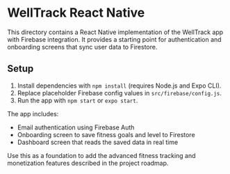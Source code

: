 # WellTrack React Native

This directory contains a React Native implementation of the WellTrack app with Firebase integration. It provides a starting point for authentication and onboarding screens that sync user data to Firestore.

## Setup

1. Install dependencies with `npm install` (requires Node.js and Expo CLI).
2. Replace placeholder Firebase config values in `src/firebase/config.js`.
3. Run the app with `npm start` or `expo start`.

The app includes:

- Email authentication using Firebase Auth
- Onboarding screen to save fitness goals and level to Firestore
- Dashboard screen that reads the saved data in real time

Use this as a foundation to add the advanced fitness tracking and monetization features described in the project roadmap.
